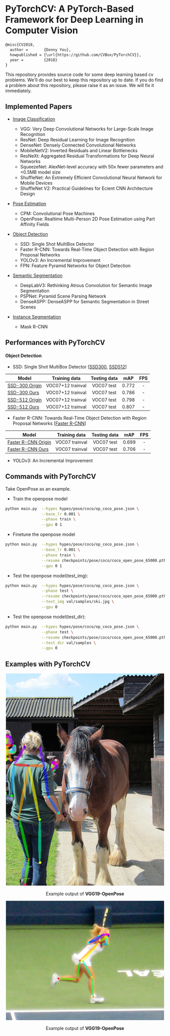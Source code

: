 # PyTorchCV: A PyTorch-Based Framework for Deep Learning in Computer Vision
```
@misc{CV2018,
  author =       {Donny You},
  howpublished = {\url{https://github.com/CVBox/PyTorchCV}},
  year =         {2018}
}
```

This repository provides source code for some deep learning based cv problems. We'll do our best to keep this repository up to date.  If you do find a problem about this repository, please raise it as an issue. We will fix it immediately.


## Implemented Papers

- [Image Classification](https://github.com/CVBox/PyTorchCV/tree/master/methods/cls)
    - VGG: Very Deep Convolutional Networks for Large-Scale Image Recognition
    - ResNet: Deep Residual Learning for Image Recognition
    - DenseNet: Densely Connected Convolutional Networks
    - MobileNetV2: Inverted Residuals and Linear Bottlenecks
    - ResNeXt: Aggregated Residual Transformations for Deep Neural Networks
    - SqueezeNet: AlexNet-level accuracy with 50x fewer parameters and <0.5MB model size
    - ShuffleNet: An Extremely Efficient Convolutional Neural Network for Mobile Devices
    - ShuffleNet V2: Practical Guidelines for Ecient CNN Architecture Design

- [Pose Estimation](https://github.com/CVBox/PyTorchCV/tree/master/methods/pose)
    - CPM: Convolutional Pose Machines
    - OpenPose: Realtime Multi-Person 2D Pose Estimation using Part Affinity Fields
    
- [Object Detection](https://github.com/CVBox/PyTorchCV/tree/master/methods/det)
    - SSD: Single Shot MultiBox Detector
    - Faster R-CNN: Towards Real-Time Object Detection with Region Proposal Networks
    - YOLOv3: An Incremental Improvement
    - FPN: Feature Pyramid Networks for Object Detection
    
- [Semantic Segmentation](https://github.com/CVBox/PyTorchCV/tree/master/methods/seg)
    - DeepLabV3: Rethinking Atrous Convolution for Semantic Image Segmentation
    - PSPNet: Pyramid Scene Parsing Network
    - DenseASPP: DenseASPP for Semantic Segmentation in Street Scenes

- [Instance Segmentation](https://github.com/CVBox/PyTorchCV/tree/master/methods/seg)
    - Mask R-CNN


## Performances with PyTorchCV

#### Object Detection
- SSD: Single Shot MultiBox Detector [[SSD300](https://github.com/CVBox/PyTorchCV/blob/master/hypes/det/voc/ssd_vgg300_voc_det.json), [SSD512](https://github.com/youansheng/PyTorchCV/blob/master/hypes/det/voc/ssd_vgg512_voc_det.json)]

| Model | Training data  | Testing data | mAP | FPS  |
|--------|:---------:|:------:|:------:|:------:|
| [SSD-300 Origin](https://github.com/weiliu89/caffe/tree/ssd) | VOC07+12 trainval | VOC07 test | 0.772 | - |
| [SSD-300 Ours](https://drive.google.com/open?id=1iQfUe7u3kAMHmn0yEa9SRAJFj3Y5h0Dy) | VOC07+12 trainval | VOC07 test | 0.786 | - |
| [SSD-512 Origin](https://github.com/weiliu89/caffe/tree/ssd) | VOC07+12 trainval | VOC07 test | 0.798 | - |
| [SSD-512 Ours](https://drive.google.com/open?id=1lVpabBt5arv8kBd5bHKhZgyS-vZpIwWe) | VOC07+12 trainval | VOC07 test | 0.807 | - |

- Faster R-CNN: Towards Real-Time Object Detection with Region Proposal Networks [[Faster R-CNN](https://github.com/CVBox/PyTorchCV/blob/master/hypes/det/voc/fr_vgg16_voc_det.json)]

| Model |  Training data  | Testing data | mAP | FPS  |
|--------|:---------:|:------:|:------:|:------:|
| [Faster R-CNN Origin](https://github.com/rbgirshick/py-faster-rcnn) | VOC07 trainval | VOC07 test | 0.699 | - |
| [Faster R-CNN Ours](https://drive.google.com/open?id=15SfklRiI1McVWEq9EAceznK-9sxXSQR4) | VOC07 trainval | VOC07 test | 0.706 | - |

- YOLOv3: An Incremental Improvement


## Commands with PyTorchCV

Take OpenPose as an example.
- Train the openpose model
```bash
python main.py  --hypes hypes/pose/coco/op_coco_pose.json \
                --base_lr 0.001 \
                --phase train \
                --gpu 0 1
```

- Finetune the openpose model
```bash
python main.py  --hypes hypes/pose/coco/op_coco_pose.json \
                --base_lr 0.001 \
                --phase train \
                --resume checkpoints/pose/coco/coco_open_pose_65000.pth \
                --gpu 0 1
```

- Test the openpose model(test_img):
```bash
python main.py  --hypes hypes/pose/coco/op_coco_pose.json \
                --phase test \
                --resume checkpoints/pose/coco/coco_open_pose_65000.pth \
                --test_img val/samples/ski.jpg \
                --gpu 0
```

- Test the openpose model(test_dir):
```bash
python main.py  --hypes hypes/pose/coco/op_coco_pose.json \
                --phase test \
                --resume checkpoints/pose/coco/coco_open_pose_65000.pth \
                --test_dir val/samples \
                --gpu 0
```

## Examples with PyTorchCV

<div align="center">

<img src="val/examples/pose/coco/000000319721_vis.png" width="500px"/>

<p> Example output of <b>VGG19-OpenPose</b></p>

<img src="val/examples/pose/coco/000000475191_vis.png" width="500px"/>

<p> Example output of <b>VGG19-OpenPose</b></p>

</div>

